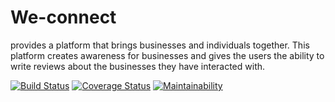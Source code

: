 # We-connect
provides a platform that brings businesses and individuals together. This platform creates awareness for businesses and gives the users the ability to write reviews about the businesses they have interacted with.  

[![Build Status](https://travis-ci.org/ddouglasz/We-connect.svg?branch=serverside)](https://travis-ci.org/ddouglasz/We-connect)
[![Coverage Status](https://coveralls.io/repos/github/ddouglasz/We-connect/badge.svg?branch=ft-dummydata-tests-155738981)](https://coveralls.io/github/ddouglasz/We-connect?branch=ft-dummydata-tests-155738981)
[![Maintainability](https://api.codeclimate.com/v1/badges/3353fa511defef2f1372/maintainability)](https://codeclimate.com/github/ddouglasz/We-connect/maintainability)